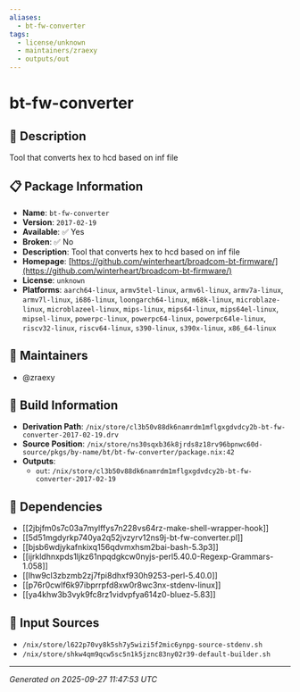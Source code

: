 ```yaml
---
aliases:
  - bt-fw-converter
tags:
  - license/unknown
  - maintainers/zraexy
  - outputs/out
---
```


# bt-fw-converter

## 📝 Description

Tool that converts hex to hcd based on inf file

## 📋 Package Information

- **Name**: `bt-fw-converter`
- **Version**: `2017-02-19`
- **Available**: ✅ Yes
- **Broken**: ✅ No
- **Description**: Tool that converts hex to hcd based on inf file
- **Homepage**: [https://github.com/winterheart/broadcom-bt-firmware/](https://github.com/winterheart/broadcom-bt-firmware/)
- **License**: `unknown`
- **Platforms**: `aarch64-linux`, `armv5tel-linux`, `armv6l-linux`, `armv7a-linux`, `armv7l-linux`, `i686-linux`, `loongarch64-linux`, `m68k-linux`, `microblaze-linux`, `microblazeel-linux`, `mips-linux`, `mips64-linux`, `mips64el-linux`, `mipsel-linux`, `powerpc-linux`, `powerpc64-linux`, `powerpc64le-linux`, `riscv32-linux`, `riscv64-linux`, `s390-linux`, `s390x-linux`, `x86_64-linux`
## 👥 Maintainers

- @zraexy


## 🔧 Build Information

- **Derivation Path**: `/nix/store/cl3b50v88dk6namrdm1mflgxgdvdcy2b-bt-fw-converter-2017-02-19.drv`
- **Source Position**: `/nix/store/ns30sqxb36k8jrds8z18rv96bpnwc60d-source/pkgs/by-name/bt/bt-fw-converter/package.nix:42`
- **Outputs**:
  - `out`:  `/nix/store/cl3b50v88dk6namrdm1mflgxgdvdcy2b-bt-fw-converter-2017-02-19`

## 🔗 Dependencies

- [[2jbjfm0s7c03a7mylffys7n228vs64rz-make-shell-wrapper-hook]]
- [[5d51mgdyrkp740ya2q52jvzyrv12ns9j-bt-fw-converter.pl]]
- [[bjsb6wdjykafnkixq156qdvmxhsm2bai-bash-5.3p3]]
- [[ijrkldhnxpds1ljkz61npqdgkcw0nyjs-perl5.40.0-Regexp-Grammars-1.058]]
- [[lhw9cl3zbzmb2zj7fpi8dhxf930h9253-perl-5.40.0]]
- [[p76r0cwlf6k97ibprrpfd8xw0r8wc3nx-stdenv-linux]]
- [[ya4khw3b3vyk9fc8rz1vidvpfya614z0-bluez-5.83]]

## 📁 Input Sources

- `/nix/store/l622p70vy8k5sh7y5wizi5f2mic6ynpg-source-stdenv.sh`
- `/nix/store/shkw4qm9qcw5sc5n1k5jznc83ny02r39-default-builder.sh`

---
*Generated on 2025-09-27 11:47:53 UTC*
